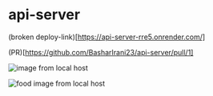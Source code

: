 # api-server
(broken deploy-link)[https://api-server-rre5.onrender.com/]

(PR)[https://github.com/BasharIrani23/api-server/pull/1]

![image from local host](https://github.com/BasharIrani23/api-server/assets/129655131/bb4e0a34-4360-4713-afe2-d77819d2fbfa)

![food image from local host](https://github.com/BasharIrani23/api-server/assets/129655131/1cf07a52-211a-446d-9561-b5123b8f3735)


